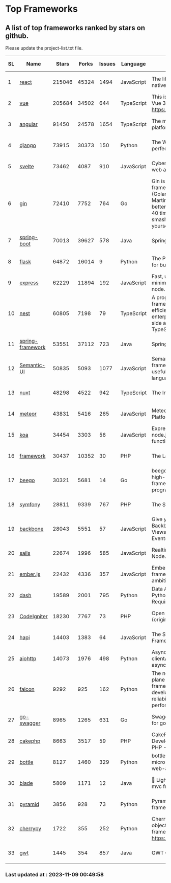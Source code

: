 # Top Frameworks
## A list of top frameworks ranked by stars on github.  
Please update the project-list.txt file.

| SL| Name  | Stars| Forks| Issues | Language | Description | Last Commit |
| --| ------| -----| ---- | ------ | -------- | ----------- | ----------- |
| 1 | [react](https://github.com/facebook/react) | 215046 | 45324 | 1494 | JavaScript | The library for web and native user interfaces. | 2023-11-08 18:43:38 |
| 2 | [vue](https://github.com/vuejs/vue) | 205684 | 34502 | 644 | TypeScript | This is the repo for Vue 2. For Vue 3, go to https://github.com/vuejs/core | 2023-11-07 07:32:23 |
| 3 | [angular](https://github.com/angular/angular) | 91450 | 24578 | 1654 | TypeScript | The modern web developer’s platform | 2023-11-08 20:42:48 |
| 4 | [django](https://github.com/django/django) | 73915 | 30373 | 150 | Python | The Web framework for perfectionists with deadlines. | 2023-11-08 12:48:15 |
| 5 | [svelte](https://github.com/sveltejs/svelte) | 73462 | 4087 | 910 | JavaScript | Cybernetically enhanced web apps | 2023-11-08 13:34:37 |
| 6 | [gin](https://github.com/gin-gonic/gin) | 72410 | 7752 | 764 | Go | Gin is a HTTP web framework written in Go (Golang). It features a Martini-like API with much better performance -- up to 40 times faster. If you need smashing performance, get yourself some Gin. | 2023-09-27 07:17:11 |
| 7 | [spring-boot](https://github.com/spring-projects/spring-boot) | 70013 | 39627 | 578 | Java | Spring Boot | 2023-11-08 20:54:46 |
| 8 | [flask](https://github.com/pallets/flask) | 64872 | 16014 | 9 | Python | The Python micro framework for building web applications. | 2023-10-28 15:42:53 |
| 9 | [express](https://github.com/expressjs/express) | 62229 | 11894 | 192 | JavaScript | Fast, unopinionated, minimalist web framework for node. | 2023-06-04 15:47:20 |
| 10 | [nest](https://github.com/nestjs/nest) | 60805 | 7198 | 79 | TypeScript | A progressive Node.js framework for building efficient, scalable, and enterprise-grade server-side applications with TypeScript/JavaScript 🚀 | 2023-11-08 10:26:02 |
| 11 | [spring-framework](https://github.com/spring-projects/spring-framework) | 53551 | 37112 | 723 | Java | Spring Framework | 2023-11-08 15:22:35 |
| 12 | [Semantic-UI](https://github.com/Semantic-Org/Semantic-UI) | 50835 | 5093 | 1077 | JavaScript | Semantic is a UI component framework based around useful principles from natural language. | 2023-01-11 17:05:32 |
| 13 | [nuxt](https://github.com/nuxt/nuxt) | 48298 | 4522 | 942 | TypeScript | The Intuitive Vue Framework. | 2023-11-08 16:49:52 |
| 14 | [meteor](https://github.com/meteor/meteor) | 43831 | 5416 | 265 | JavaScript | Meteor, the JavaScript App Platform | 2023-11-06 14:15:29 |
| 15 | [koa](https://github.com/koajs/koa) | 34454 | 3303 | 56 | JavaScript | Expressive middleware for node.js using ES2017 async functions | 2023-11-08 15:05:20 |
| 16 | [framework](https://github.com/laravel/framework) | 30437 | 10352 | 30 | PHP | The Laravel Framework. | 2023-11-08 18:19:02 |
| 17 | [beego](https://github.com/beego/beego) | 30321 | 5681 | 14 | Go | beego is an open-source, high-performance web framework for the Go programming language. | 2023-10-26 14:18:44 |
| 18 | [symfony](https://github.com/symfony/symfony) | 28811 | 9339 | 767 | PHP | The Symfony PHP framework | 2023-11-08 10:42:39 |
| 19 | [backbone](https://github.com/jashkenas/backbone) | 28043 | 5551 | 57 | JavaScript | Give your JS App some Backbone with Models, Views, Collections, and Events | 2023-08-10 22:05:08 |
| 20 | [sails](https://github.com/balderdashy/sails) | 22674 | 1996 | 585 | JavaScript | Realtime MVC Framework for Node.js | 2023-09-01 21:26:40 |
| 21 | [ember.js](https://github.com/emberjs/ember.js) | 22432 | 4336 | 357 | JavaScript | Ember.js - A JavaScript framework for creating ambitious web applications | 2023-11-06 16:25:14 |
| 22 | [dash](https://github.com/plotly/dash) | 19589 | 2001 | 795 | Python | Data Apps & Dashboards for Python. No JavaScript Required. | 2023-10-26 19:38:28 |
| 23 | [CodeIgniter](https://github.com/bcit-ci/CodeIgniter) | 18230 | 7767 | 73 | PHP | Open Source PHP Framework (originally from EllisLab) | 2023-04-07 17:57:13 |
| 24 | [hapi](https://github.com/hapijs/hapi) | 14403 | 1383 | 64 | JavaScript | The Simple, Secure Framework Developers Trust | 2023-09-18 11:40:11 |
| 25 | [aiohttp](https://github.com/aio-libs/aiohttp) | 14073 | 1976 | 498 | Python | Asynchronous HTTP client/server framework for asyncio and Python | 2023-11-07 19:41:12 |
| 26 | [falcon](https://github.com/falconry/falcon) | 9292 | 925 | 162 | Python | The no-magic web data plane API and microservices framework for Python developers, with a focus on reliability, correctness, and performance at scale. | 2023-11-05 18:42:40 |
| 27 | [go-swagger](https://github.com/go-swagger/go-swagger) | 8965 | 1265 | 631 | Go | Swagger 2.0 implementation for go | 2023-08-21 22:25:45 |
| 28 | [cakephp](https://github.com/cakephp/cakephp) | 8663 | 3517 | 59 | PHP | CakePHP: The Rapid Development Framework for PHP - Official Repository | 2023-11-06 12:16:58 |
| 29 | [bottle](https://github.com/bottlepy/bottle) | 8127 | 1460 | 329 | Python | bottle.py is a fast and simple micro-framework for python web-applications. | 2022-09-05 15:24:52 |
| 30 | [blade](https://github.com/lets-blade/blade) | 5809 | 1171 | 12 | Java | :rocket: Lightning fast and elegant mvc framework for Java8 | 2023-06-16 05:18:49 |
| 31 | [pyramid](https://github.com/Pylons/pyramid) | 3856 | 928 | 73 | Python | Pyramid - A Python web framework | 2023-09-14 21:55:43 |
| 32 | [cherrypy](https://github.com/cherrypy/cherrypy) | 1722 | 355 | 252 | Python | CherryPy is a pythonic, object-oriented HTTP framework.      https://cherrypy.dev | 2023-08-04 13:52:17 |
| 33 | [gwt](https://github.com/gwtproject/gwt) | 1445 | 354 | 857 | Java | GWT Open Source Project | 2023-11-07 19:30:41 |

### Last updated at : 2023-11-09 00:49:58
